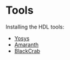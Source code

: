 # Tools
Installing the HDL tools:
- [Yosys](./yosys.md)
- [Amaranth](./amaranth.md)
- [BlackCrab](./blackcrab.md)
